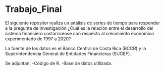 # Trabajo_Final
El siguiente repositor realiza un análisis de series de tiempo para responder a la pregunta de investigación ¿Cuál es la relación entre el desarrollo del sistema financiero costarricense con respecto al crecimiento económico experimentado de 1997 a 2020?

La fuente de los datos es el Banco Central de Costa Rica (BCCR) y la Superintendencia General de Entidades Financieras (SUGEF).

Se adjuntan: -Código de R. -Base de datos utilizada.
